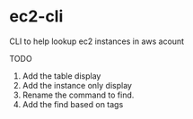 # ec2-cli
CLI to help lookup ec2 instances in aws acount

TODO
1. Add the table display
2. Add the instance only display
3. Rename the command to find.
4. Add the find based on tags